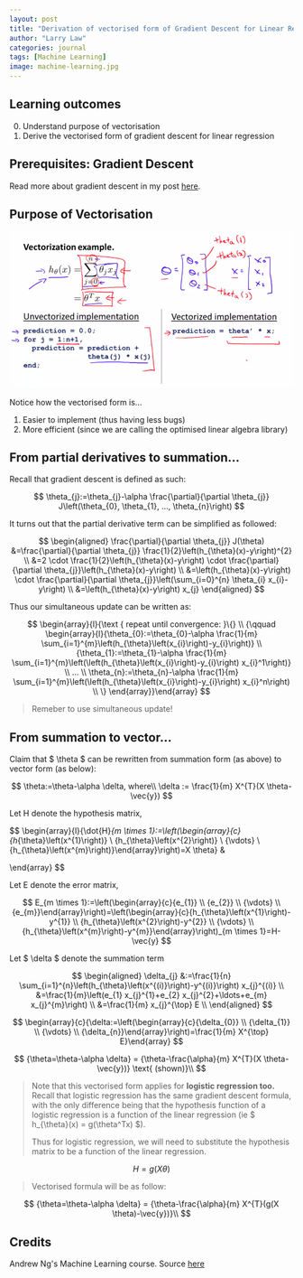 ```yaml
---
layout: post
title: "Derivation of vectorised form of Gradient Descent for Linear Regression"
author: "Larry Law"
categories: journal
tags: [Machine Learning]
image: machine-learning.jpg
---
```

## Learning outcomes
0. Understand purpose of vectorisation
1. Derive the vectorised form of gradient descent for linear regression

## Prerequisites: Gradient Descent
Read more about gradient descent in my post [here](./gradient-descent.html).

## Purpose of Vectorisation
![vectorisation](/assets/img/vectorisation.jpg)

Notice how the vectorised form is...

1. Easier to implement (thus having less bugs)
2. More efficient (since we are calling the optimised linear algebra library)

## From partial derivatives to summation...
Recall that gradient descent is defined as such:

$$
\theta_{j}:=\theta_{j}-\alpha \frac{\partial}{\partial \theta_{j}} J\left(\theta_{0}, \theta_{1}, ..., \theta_{n}\right)
$$

It turns out that the partial derivative term can be simplified as followed:

$$
\begin{aligned} \frac{\partial}{\partial \theta_{j}} J(\theta) &=\frac{\partial}{\partial \theta_{j}} \frac{1}{2}\left(h_{\theta}(x)-y\right)^{2} \\ &=2 \cdot \frac{1}{2}\left(h_{\theta}(x)-y\right) \cdot \frac{\partial}{\partial \theta_{j}}\left(h_{\theta}(x)-y\right) \\ &=\left(h_{\theta}(x)-y\right) \cdot \frac{\partial}{\partial \theta_{j}}\left(\sum_{i=0}^{n} \theta_{i} x_{i}-y\right) \\ &=\left(h_{\theta}(x)-y\right) x_{j} \end{aligned}
$$

Thus our simultaneous update can be written as:

$$
\begin{array}{l}{\text { repeat until convergence: }\{} \\ {\qquad \begin{array}{l}{\theta_{0}:=\theta_{0}-\alpha \frac{1}{m} \sum_{i=1}^{m}\left(h_{\theta}\left(x_{i}\right)-y_{i}\right)} \\ {\theta_{1}:=\theta_{1}-\alpha \frac{1}{m} \sum_{i=1}^{m}\left(\left(h_{\theta}\left(x_{i}\right)-y_{i}\right) x_{i}^1\right)} \\ ... \\
\theta_{n}:=\theta_{n}-\alpha \frac{1}{m} \sum_{i=1}^{m}\left(\left(h_{\theta}\left(x_{i}\right)-y_{i}\right) x_{i}^n\right) \\
\}
\end{array}}\end{array}
$$
> Remeber to use simultaneous update!

## From summation to vector...
Claim that \$ \theta \$ can be rewritten from summation form (as above) to vector form (as below):

$$
\theta:=\theta-\alpha \delta, where\\
\delta := \frac{1}{m} X^{T}(X \theta-\vec{y})
$$

Let H denote the hypothesis matrix, 

$$
\begin{array}{l}{\dot{H}_{m \times 1}:=\left(\begin{array}{c}{h_{\theta}\left(x^{1}\right)} \\ {h_{\theta}\left(x^{2}\right)} \\ {\vdots} \\ {h_{\theta}\left(x^{m}\right)}\end{array}\right)=X \theta} & 

\end{array}
$$

Let E denote the error matrix,

$$
E_{m \times 1}:=\left(\begin{array}{c}{e_{1}} \\ {e_{2}} \\ {\vdots} \\ {e_{m}}\end{array}\right)=\left(\begin{array}{c}{h_{\theta}\left(x^{1}\right)-y^{1}} \\ {h_{\theta}\left(x^{2}\right)-y^{2}} \\ 
{\vdots} \\
{h_{\theta}\left(x^{m}\right)-y^{m}}\end{array}\right)_{m \times 1}=H-\vec{y}
$$

Let \$ \delta \$ denote the summation term

$$
\begin{aligned} \delta_{j} &:=\frac{1}{n} \sum_{i=1}^{n}\left(h_{\theta}\left(x^{(i)}\right)-y^{(i)}\right) x_{j}^{(i)} \\ &=\frac{1}{m}\left(e_{1} x_{j}^{1}+e_{2} x_{j}^{2}+\ldots+e_{m} x_{j}^{m}\right) \\ &=\frac{1}{m} x_{j}^{\top} E \\ \end{aligned}
$$

$$
\begin{array}{c}{\delta:=\left(\begin{array}{c}{\delta_{0}} \\ {\delta_{1}} \\ {\vdots} \\ {\delta_{n}}\end{array}\right)=\frac{1}{m} X^{\top} E}\end{array} 
$$

$$
{\theta=\theta-\alpha \delta} = {\theta-\frac{\alpha}{m} X^{T}(X \theta-\vec{y})} \text{ (shown)}\\
$$

> Note that this vectorised form applies for **logistic regression too.** Recall that logistic regression has the same gradient descent formula, with the only difference being that the hypothesis function of a logistic regression is a function of the linear regression (ie \$ h_{\theta}(x) = g(\theta^Tx) \$). 
> 
> Thus for logistic regression, we will need to substitute the hypothesis matrix to be a function of the linear regression.

$$
H = g(X\theta)
$$

> Vectorised formula will be as follow:

$$
{\theta=\theta-\alpha \delta} = {\theta-\frac{\alpha}{m} X^{T}(g(X \theta)-\vec{y})}\\
$$

## Credits
Andrew Ng's Machine Learning course. Source [here](https://www.coursera.org/learn/machine-learning)
